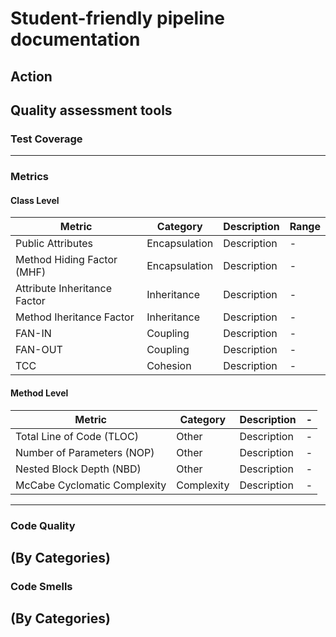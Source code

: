 # Student-friendly pipeline documentation

## Action

## Quality assessment tools

### Test Coverage
---

### Metrics
#### Class Level
| Metric | Category | Description | Range |
| ------ | -------- | ----------- | - |
| Public Attributes | Encapsulation | Description | - |
| Method Hiding Factor (MHF) | Encapsulation | Description | - |
| Attribute Inheritance Factor | Inheritance | Description | - |
| Method Iheritance Factor | Inheritance | Description | - |
| FAN-IN | Coupling | Description | - |
| FAN-OUT | Coupling | Description | - |
| TCC | Cohesion | Description | - |

#### Method Level
| Metric | Category | Description | - |
| ------ | -------- | ----------- | - |
| Total Line of Code (TLOC) | Other | Description | - |
| Number of Parameters (NOP) | Other | Description | - |
| Nested Block Depth (NBD) | Other | Description | - |
| McCabe Cyclomatic Complexity | Complexity | Description | - |

---
### Code Quality
(By Categories)
---
### Code Smells
(By Categories)
---
